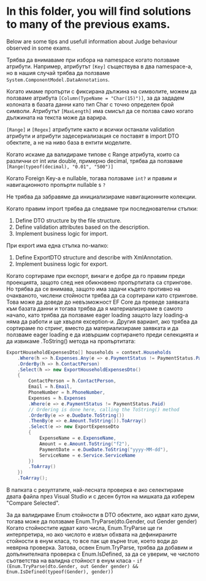 # In this folder, you will find solutions to many of the previous exams.
Below are some tips and usefull information about Judge behaviour observed in some exams.

Трябва да внимаваме при избора на namespace когато ползваме атрибути. Например, атрибутът `[Key]` съществува в два namespace-a, но в нашия случай трябва да ползваме `System.ComponentModel.DataAnnotations`.

Когато имаме пропърти с фиксирана дължина на символите, можем да ползваме атрибута `[Column(TypeName = "Char(15)")]`, за да зададем колоната в базата данни като тип Char с точно определен брой символи. Атрибутът `[MaxLength]` има смисъл да се ползва само когато дължината на текста може да варира.

`[Range]` и `[Regex]` атрибутите както и всички останали validation атрибути и атрибути задесериализация се поставят в import DTO обектите, а не на ниво база в ентити моделите.

Когато искаме да валидираме типове с Range атрибута, които са различни от int или double, примерно decimal, трябва да ползваме `[Range(typeof(decimal), "0.01", "500")]`

Когато Foreign Key-a е nullable, тогава ползваме `int?` и правим и навигационното пропърти nullable s `?`

Не трябва да забравяме да инициализираме навигационните колекции.

Когато правим import трябва да следваме три последнователни стъпки:

 1. Define DTO structure by the file structure.
 2. Define validation attributes based on the description.
 3. Implement business logic for import.
 
 При export има една стъпка по-малко:
 
 1. Define ExportDTO structure and describe with XmlAnnotation.
 2. Implement business logic for export.
 
Когато сортираме при експорт, винаги е добре да го правим преди проекцията, защото след нея обикновено пропъртитата са стрингове. Но трябва да се внимава, защото има задачи където противно на очакваното, числени стойности трябва да са сортирани като стрингове. Това може да доведе до невъзможност EF Core да преведе заявката към базата данни и тогава трябва да я материализираме в самото начало, като трябва да ползваме eager loading защото lazy loading-a няма да работи и ще хвърля exception-и. 
Другия вариант, ако трябва да сортираме по стринг, вместо да материализираме заявката и да ползваме eager loading е да извършим сортирането преди селекцията и да извикаме .ToString() метода на пропъртитата:

```csharp
ExportHouseholdExpensesDto[] households = context.Households
    .Where(h => h.Expenses.Any(e => e.PaymentStatus != PaymentStatus.Paid))
    .OrderBy(h => h.ContactPerson)
    .Select(h => new ExportHouseholdExpensesDto()
    {
        ContactPerson = h.ContactPerson,
        Email = h.Email,
        PhoneNumber = h.PhoneNumber,
        Expenses = h.Expenses
        .Where(e => e.PaymentStatus != PaymentStatus.Paid)
		// Ordering is done here, calling the ToString() method
        .OrderBy(e => e.DueDate.ToString())
        .ThenBy(e => e.Amount.ToString()).ToArray()
        .Select(e => new ExportExpenseDto
        {
            ExpenseName = e.ExpenseName,
            Amount = e.Amount.ToString("f2"),
            PaymentDate = e.DueDate.ToString("yyyy-MM-dd"),
            ServiceName = e.Service.ServiceName
        })
        .ToArray()
    })
    .ToArray();
```

В папката с резултатите, най-лесната проверка е ако селектираме двата файла през Visual Studio и с десен бутон на мишката да изберем "Compare Selected".

За да валидираме Enum стойности в DTO обектите, ако идват като думи, тогава може да ползваме Enum.TryParse(dto.Gender, out Gender gender)
Когато стойностите идват като числа, Enum.TryParse ще ги интерпретира, но ако числото е извън обхвата на дефинираните стойности в енум класа, то все пак ще върне true, което води до невярна проверка.
Затова, освен Enum.TryParse, трябва да добавим и допълнителната проверка с Enum.IsDefined, за да се уверим, че числото съответства на валидна стойност в енум класа - `if (Enum.TryParse(dto.Gender, out Gender gender) && Enum.IsDefined(typeof(Gender), gender))`